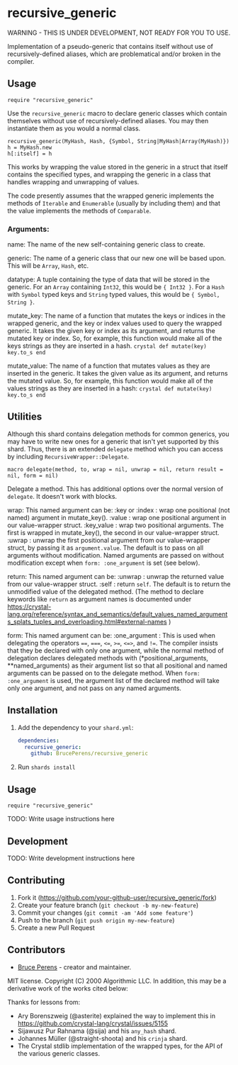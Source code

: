 # recursive_generic

WARNING - THIS IS UNDER DEVELOPMENT, NOT READY FOR YOU TO USE.

Implementation of a pseudo-generic that contains itself without use of
recursively-defined aliases, which are problematical and/or broken
in the compiler.

## Usage

`require "recursive_generic"`

Use the `recursive_generic` macro to declare generic classes which contain
themselves without use of recursively-defined aliases. You may then
instantiate them as you would a normal class.
```crystal
recursive_generic(MyHash, Hash, {Symbol, String|MyHash|Array(MyHash)})
h = MyHash.new
h[:itself] = h
```

This works by wrapping the value stored in the generic in a struct that itself
contains the specified types, and wrapping the generic in a class that handles
wrapping and unwrapping of values.

The code presently assumes that the wrapped generic implements the methods of
`Iterable` and `Enumerable` (usually by including them) and that the value
implements the methods of `Comparable`.

### Arguments:

name: The name of the new self-containing generic class to create.

generic: The name of a generic class that our new one will be based upon.
  This will be `Array`, `Hash`, etc.

datatype: A tuple containing the type of data that will be stored in the
  generic. For an `Array` containing `Int32`, this would be `{ Int32 }`. For
  a `Hash` with `Symbol` typed keys and `String` typed values, this would be
  `{ Symbol, String }`.

mutate_key: The name of a function that mutates the keys or indices
           in the wrapped generic, and the key or index values used
           to query the wrapped generic. It takes the given key or index as
           its argument, and returns the mutated key or index. So, for
           example, this function would make all of the keys strings as
           they are inserted in a hash.
           ```crystal
           def mutate(key)
             key.to_s
           end
           ```

mutate_value: The name of a function that mutates values as they are
           inserted in the generic. It takes the given value as
           its argument, and returns the mutated value. So, for example,
           this function would make all of the values strings as they
           are inserted in a hash:
           ```crystal
           def mutate(key)
             key.to_s
           end
           ```

## Utilities

Although this shard contains delegation methods for common generics, you may
have to write new ones for a generic that isn't yet supported by this shard.
Thus, there is an extended `delegate` method which you can access by
including `RecursiveWrapper::Delegate`.

```crystal
macro delegate(method, to, wrap = nil, unwrap = nil, return result = nil, form = nil)
```

Delegate a method. This has additional options over the normal version
of `delegate`. It doesn't work with blocks.

wrap: This named argument can be:
  :key or :index : wrap one positional (not named) argument in mutate_key().
  :value : wrap one positional argument in our value-wrapper struct.
  :key_value : wrap two positional arguments. The first is wrapped in
    mutate_key(), the second in our value-wrapper struct.
  :uwrap : unwrap the first positional argument from our value-wrapper
    struct, by passing it as `argument.value`.
  The default is to pass on all arguments without modification.
  Named arguments are passed on without modification except when
  `form: :one_argument` is set (see below).

return: This named argument can be:
  :unwrap : unwrap the returned value from our value-wrapper struct.
  :self :   return `self`.
  The default is to return the unmodified value of the delegated method.
  (The method to declare keywords like `return` as argument names is
  documented under
  https://crystal-lang.org/reference/syntax_and_semantics/default_values_named_arguments_splats_tuples_and_overloading.html#external-names )

form: This named argument can be:
  :one_argument : This is used when delegating the 
    operators `==`, `===`, `<=`, `>=`, `<=>`, and `!=`. The compiler
    insists that they be declared with only one argument, while the
    normal method of delegation declares delegated methods with
    (*positional_arguments, **named_arguments) as their argument list
    so that all positional and named arguments can be passed on to the
    delegate method. When `form: :one_argument` is used, the argument
    list of the declared method will take only one argument, and not
    pass on any named arguments.

## Installation

1. Add the dependency to your `shard.yml`:

   ```yaml
   dependencies:
     recursive_generic:
       github: BrucePerens/recursive_generic
   ```

2. Run `shards install`

## Usage

```crystal
require "recursive_generic"
```

TODO: Write usage instructions here

## Development

TODO: Write development instructions here

## Contributing

1. Fork it (<https://github.com/your-github-user/recursive_generic/fork>)
2. Create your feature branch (`git checkout -b my-new-feature`)
3. Commit your changes (`git commit -am 'Add some feature'`)
4. Push to the branch (`git push origin my-new-feature`)
5. Create a new Pull Request

## Contributors

- [Bruce Perens](https://github.com/BrucePerens) - creator and maintainer.

MIT license. Copyright (C) 2000 Algorithmic LLC. In addition, this may
be a derivative work of the works cited below:

Thanks for lessons from:
* Ary Borenszweig (@asterite) explained the way to implement this
  in https://github.com/crystal-lang/crystal/issues/5155
* Sijawusz Pur Rahnama (@sija) and his `any_hash` shard.
* Johannes Müller (@straight-shoota) and his `crinja` shard.
* The Crystal stdlib implementation of the wrapped types, for the API
  of the various generic classes.

